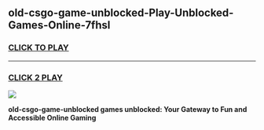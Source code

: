 
## old-csgo-game-unblocked-Play-Unblocked-Games-Online-7fhsl
<h3>
<a href="https://premium76.site?title=old-csgo-game-unblocked&ref=25A">CLICK TO PLAY</a></h3>
<hr>

<h3>
<a href="https://premium76.site?title=old-csgo-game-unblocked&ref=25A">CLICK 2 PLAY</a>
  
</h3>

<a href="https://premium76.site?title=old-csgo-game-unblocked&ref=25A"><img src="https://clearcache.store/games.png"></a>


**old-csgo-game-unblocked games unblocked: Your Gateway to Fun and Accessible Online Gaming**
